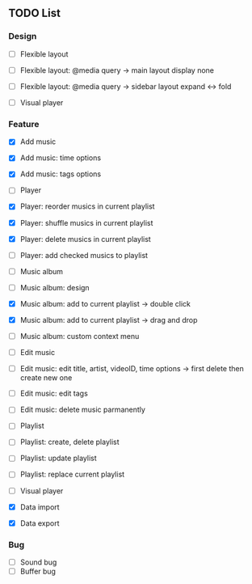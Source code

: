 ## TODO List

### Design

- [ ] Flexible layout
- [ ] Flexible layout: @media query -> main layout display none
- [ ] Flexible layout: @media query -> sidebar layout expand <-> fold

- [ ] Visual player

### Feature

- [x] Add music
- [x] Add music: time options
- [x] Add music: tags options

- [ ] Player
- [x] Player: reorder musics in current playlist
- [x] Player: shuffle musics in current playlist
- [x] Player: delete musics in current playlist
- [ ] Player: add checked musics to playlist

- [ ] Music album
- [ ] Music album: design
- [x] Music album: add to current playlist -> double click
- [x] Music album: add to current playlist -> drag and drop
- [ ] Music album: custom context menu

- [ ] Edit music
- [ ] Edit music: edit title, artist, videoID, time options -> first delete then create new one
- [ ] Edit music: edit tags
- [ ] Edit music: delete music parmanently

- [ ] Playlist
- [ ] Playlist: create, delete playlist
- [ ] Playlist: update playlist
- [ ] Playlist: replace current playlist

- [ ] Visual player

- [x] Data import
- [x] Data export

### Bug

- [ ] Sound bug
- [ ] Buffer bug